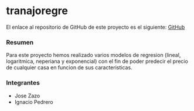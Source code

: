 # tranajoregre

El enlace al repositorio de GitHub de este proyecto es el siguiente: [GitHub]()

### Resumen

Para este proyecto hemos realizado varios modelos de regresion (lineal, logaritmica, neperiana y exponencial) con el fin de poder predecir el precio de cualquier casa en funcion de sus caracteristicas.

### Integrantes

- Jose Zazo
- Ignacio Pedrero
